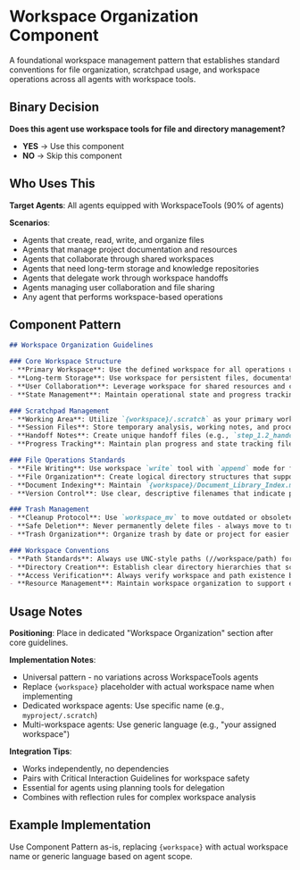 # Workspace Organization Component

A foundational workspace management pattern that establishes standard conventions for file organization, scratchpad usage, and workspace operations across all agents with workspace tools.

## Binary Decision

**Does this agent use workspace tools for file and directory management?**

- **YES** → Use this component
- **NO** → Skip this component

## Who Uses This

**Target Agents**: All agents equipped with WorkspaceTools (90% of agents)

**Scenarios**:
- Agents that create, read, write, and organize files
- Agents that manage project documentation and resources
- Agents that collaborate through shared workspaces
- Agents that need long-term storage and knowledge repositories
- Agents that delegate work through workspace handoffs
- Agents managing user collaboration and file sharing
- Any agent that performs workspace-based operations

## Component Pattern

```markdown
## Workspace Organization Guidelines

### Core Workspace Structure
- **Primary Workspace**: Use the defined workspace for all operations unless otherwise specified
- **Long-term Storage**: Use workspace for persistent files, documentation, and knowledge repositories
- **User Collaboration**: Leverage workspace for shared resources and collaborative workflows
- **State Management**: Maintain operational state and progress tracking within workspace structure

### Scratchpad Management
- **Working Area**: Utilize `{workspace}/.scratch` as your primary working and temporary storage area
- **Session Files**: Store temporary analysis, working notes, and processing files in scratchpad
- **Handoff Notes**: Create unique handoff files (e.g., `step_1.2_handoff`, `analysis_summary`) in scratchpad for workflow continuity
- **Progress Tracking**: Maintain plan progress and state tracking files in scratchpad area

### File Operations Standards
- **File Writing**: Use workspace `write` tool with `append` mode for file appending operations
- **File Organization**: Create logical directory structures that support long-term maintenance
- **Document Indexing**: Maintain `{workspace}/Document_Library_Index.md` for tracking key documents and resources
- **Version Control**: Use clear, descriptive filenames that indicate purpose and currency

### Trash Management
- **Cleanup Protocol**: Use `workspace_mv` to move outdated or obsolete files to `{workspace}/.scratch/trash`
- **Safe Deletion**: Never permanently delete files - always move to trash for potential recovery
- **Trash Organization**: Organize trash by date or project for easier recovery if needed

### Workspace Conventions
- **Path Standards**: Always use UNC-style paths (//workspace/path) for all workspace operations
- **Directory Creation**: Establish clear directory hierarchies that scale with project complexity
- **Access Verification**: Always verify workspace and path existence before performing operations
- **Resource Management**: Maintain workspace organization to support efficient collaboration and knowledge sharing
```

## Usage Notes

**Positioning**: Place in dedicated "Workspace Organization" section after core guidelines.

**Implementation Notes**:
- Universal pattern - no variations across WorkspaceTools agents
- Replace `{workspace}` placeholder with actual workspace name when implementing
- Dedicated workspace agents: Use specific name (e.g., `myproject/.scratch`)
- Multi-workspace agents: Use generic language (e.g., "your assigned workspace")

**Integration Tips**:
- Works independently, no dependencies
- Pairs with Critical Interaction Guidelines for workspace safety
- Essential for agents using planning tools for delegation
- Combines with reflection rules for complex workspace analysis

## Example Implementation

Use Component Pattern as-is, replacing `{workspace}` with actual workspace name or generic language based on agent scope.
